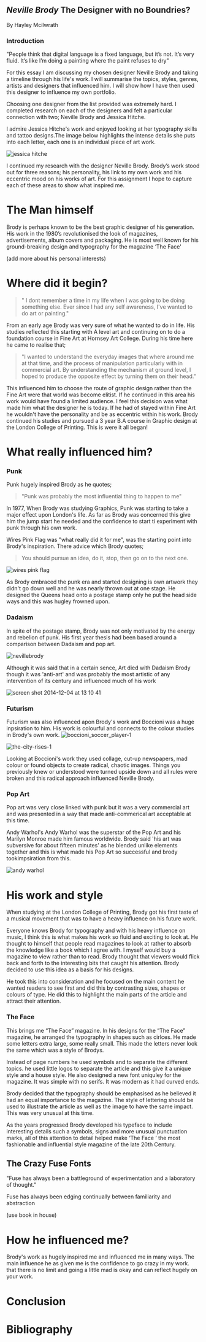 *Neville Brody* The Designer with no Boundries?
-----------------
By Hayley Mcilwrath

### Introduction

"People think that digital language is a fixed language, but it’s not. It’s very fluid. It’s like I’m doing a painting where the paint refuses to dry"

For this essay I am discussing my chosen designer Neville Brody and taking a timeline through his life's work. I will summarise the topics, styles, genres, artists and designers that influenced him.  I will show how I have then used this designer to influence my own portfolio.

Choosing one designer from the list provided was extremely hard. I completed research on each of the designers and felt a particular connection with two; Neville Brody and Jessica Hitche.

I admire Jessica Hitche's work and enjoyed looking at her typography skills and tattoo designs.The image below highlights the intense details she puts into each letter, each one is an individual piece of art work.

![jessica hitche](https://cloud.githubusercontent.com/assets/8985471/5074006/7fc96e7a-6e7e-11e4-816c-05e815076195.png)


I continued my research with the designer Neville Brody. Brody’s work stood out for three reasons; his personality, his link to my own work and his eccentric mood on his works of art. For this assignment I hope to capture each of these areas to show what inspired me.

The Man himself
=====================

Brody is perhaps known to be the best graphic designer of his generation. His work in the 1980’s revolutionised the look of magazines, advertisements, album covers and packaging. He is most well known for his ground-breaking design and typography for the magazine ‘The Face'

(add more about his personal interests)

Where did it begin?
=====================

> " I dont remember a time in my life when I was going to be doing something else. Ever since I had any self awareness, I've wanted to do art or painting."

From an early age Brody was very sure of what he wanted to do in life. His studies reflected this starting with A level art and continuing on to do a foundation course in Fine Art at Hornsey  Art College. During his time here he came to realise that;

> "I wanted to understand the everyday images that where around me at that time, and the process of manipulation particularly with in  commercial art. By understanding the mechanism at ground level, I hoped to produce the opposite effect by turning them on their head."


This influenced him to choose the route of graphic design rather than the Fine Art were that world was become elitist. If he continued in this area his work would have found a limited audience. I feel this decision was what made him what the designer he is today. If he had of stayed within Fine Art he wouldn't have the personality and be as eccentric within his work. Brody continued his studies and pursued a 3 year B.A course in Graphic design at the London College of Printing. This is were it all began!

What really influenced him?
===================

### Punk


Punk hugely inspired Brody as he quotes;

> "Punk was probably the
most influential thing to happen to me"

In 1977, When Brody was studying Graphics, Punk was starting to take a major effect upon London's life. As far as Brody was concerned this give him the jump start he needed and the confidence to start ti experiment with punk through his own work.

Wires Pink Flag was "what really did it for me", was the starting point into Brody's inspiration. There advice which Brody quotes;

> You should pursue an idea, do it, stop, then go on to the next one.

![wires pink flag](https://cloud.githubusercontent.com/assets/8985471/5298241/cf99104c-7bb0-11e4-8e42-24b1bf37dc61.jpg)

As Brody embraced the punk era and started designing is own artwork they didn't go down well and he was nearly thrown out at one stage. He designed the Queens head onto a postage stamp only he put the head side ways and this was hugley frowned upon.

### Dadaism

In spite of the postage stamp, Brody was not only motivated by the energy and rebelion of punk. His first year thesis had been based around a comparison between Dadaism and pop art.

![nevillebrody](https://cloud.githubusercontent.com/assets/8985471/5062399/8a32cada-6db8-11e4-8851-00674224dc0c.jpg)

Although it was said that in a certain sence, Art died with Dadaism Brody though it was 'anti-art' and was probably the most artistic of any intervention of its century and influenced much of his work

![screen shot 2014-12-04 at 13 10 41](https://cloud.githubusercontent.com/assets/8985471/5298724/0355dcde-7bb7-11e4-9480-942ea3f1aa9f.png)

### Futurism

Futurism was also influenced apon Brody's work and Boccioni was a huge inpsiration to him. His work is colourful and connects to the colour studies in Brody's own work.
![boccioni_soccer_player-1](https://cloud.githubusercontent.com/assets/8985471/5298900/3876ca70-7bb9-11e4-95a5-2bd0884fcdb9.jpg)

![the-city-rises-1](https://cloud.githubusercontent.com/assets/8985471/5298901/39eda176-7bb9-11e4-907f-bee35982f51c.jpg)

Looking at Boccioni's work they used collage, cut-up newspapers, mad colour or found objects to create radical, chaotic images. Things
you previously knew or understood were turned upside down and all rules were
broken and this radical approach
influenced Neville Brody.


### Pop Art

Pop art was very close linked with punk but it was a very commercial art and was presented in a way that made anti-commerical art acceptable at this time.

Andy Warhol's Andy Warhol was the superstar of the Pop Art and his Marilyn Monroe made him famous worldwide. Brody said 'his art was subversive for about fifteen minutes' as he blended unlike elements together and this is what made his Pop Art so successful and brody tookimpsiration from this.

![andy warhol](https://cloud.githubusercontent.com/assets/8985471/5299194/5db46376-7bbc-11e4-9d54-c5d64dc92a86.jpeg)



His work and style
===================

When studying at the London College of Printing, Brody got his first taste of a musical movement that was to have a heavy influence on his future work.

Everyone knows Brody for typography and with his heavy influence on music, I think this is what makes his work so fluid and exciting to look at. He thought to himself that people read magazines to look at rather to absorb the knowledge like a book which I agree with. I myself would buy a magazine to view rather than to read. Brody thought that viewers would flick back and forth to the interesting bits that caught his attention. Brody decided to use this idea as a basis for his designs.

He took this into consideration and he focused on the main content he wanted readers to see first and did this by contrasting sizes, shapes or colours of type. He did this to highlight the main parts of the article and attract their attention.

### The Face


This brings me “The Face” magazine. In his designs for the “The Face” magazine, he arranged the typography in shapes such as cirlces. He made some letters extra large, some really small. This made the letters never look the same which was a style of Brodys.

Instead of page numbers he used symbols and to separate the different topics. he used little logos to separate the article and this give it a unique style and a house style. He also designed a new font uniquley for the magazine. It was simple with no serifs. It was modern as it had curved ends.

Brody decided that the typography should be emphasised as he believed it had an equal importance to the magazine. The style of lettering should be used to illustrate the
article as well as the image to have the same impact. This was very
unusual at this time.


As the years progressed Brody developed his typeface to include interesting details such a
symbols, signs and more unusual punctuation marks, all of this attention to detail
helped make ‘The Face ‘ the most fashionable and influential style magazine of the
late 20th Century.


The Crazy Fuse Fonts
--------------------

"Fuse has always been a battleground of experimentation and a laboratory of thought."

Fuse has always been edging continually between familiarity and abstraction

(use book in house)


How he influenced me?
=====================

Brody's work as hugely inspired me and influenced me in many ways. The main influence he as given me is the confidence to go crazy in my work. that there is no limit and going a little mad is okay and can reflect hugely on your work.





Conclusion
==========

Bibliography
=============
